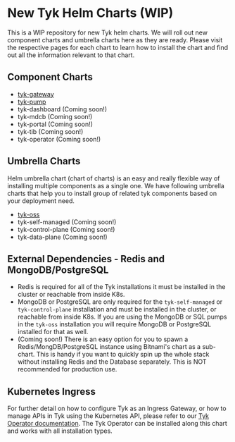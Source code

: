 # New Tyk Helm Charts (WIP)
This is a WIP repository for new Tyk helm charts. We will roll out new component charts and umbrella charts here as they are ready. Please visit the respective pages for each chart to learn how to install the chart and find out all the information relevant to that chart.

## Component Charts
* [tyk-gateway](./tyk-gateway)
* [tyk-pump](./tyk-pump)
* tyk-dashboard (Coming soon!)
* tyk-mdcb (Coming soon!)
* tyk-portal (Coming soon!)
* tyk-tib (Coming soon!)
* tyk-operator (Coming soon!)

## Umbrella Charts
Helm umbrella chart (chart of charts) is an easy and really flexible way of installing multiple components as a single one. We have following umbrella charts that help you to install group of related tyk components based on your deployment need.
* [tyk-oss](./tyk-oss)
* tyk-self-managed (Coming soon!)
* tyk-control-plane (Coming soon!)
* tyk-data-plane (Coming soon!)

## External Dependencies - Redis and MongoDB/PostgreSQL
- Redis is required for all of the Tyk installations it must be installed in the cluster or reachable from inside K8s.
- MongoDB or PostgreSQL are only required for the `tyk-self-managed` or `tyk-control-plane` installation and must be installed in the cluster, or reachable from inside K8s. If you are using the MongoDB or SQL pumps in the `tyk-oss` installation you will require MongoDB or PostgreSQL installed for that as well.
- (Coming soon!) There is an easy option for you to spawn a Redis/MongDB/PostgreSQL instance using Bitnami's chart as a sub-chart. This is handy if you want to quickly spin up the whole stack without installing Redis and the Database separately. This is NOT recommended for production use.

## Kubernetes Ingress
For further detail on how to configure Tyk as an Ingress Gateway, or how to manage APIs in Tyk using the Kubernetes API, please refer to our [Tyk Operator documentation](https://tyk.io/docs/tyk-operator/). The Tyk Operator can be installed along this chart and works with all installation types.
